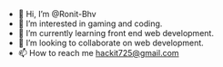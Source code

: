 - 👋 Hi, I’m @Ronit-Bhv
- 👀 I’m interested in gaming and coding.
- 🌱 I’m currently learning front end web development. 
- 💞️ I’m looking to collaborate on web development.
- 📫 How to reach me hackit725@gmail.com

<!---
Ronit-Bhv/Ronit-Bhv is a ✨ special ✨ repository because its `README.md` (this file) appears on your GitHub profile.
You can click the Preview link to take a look at your changes.
--->
